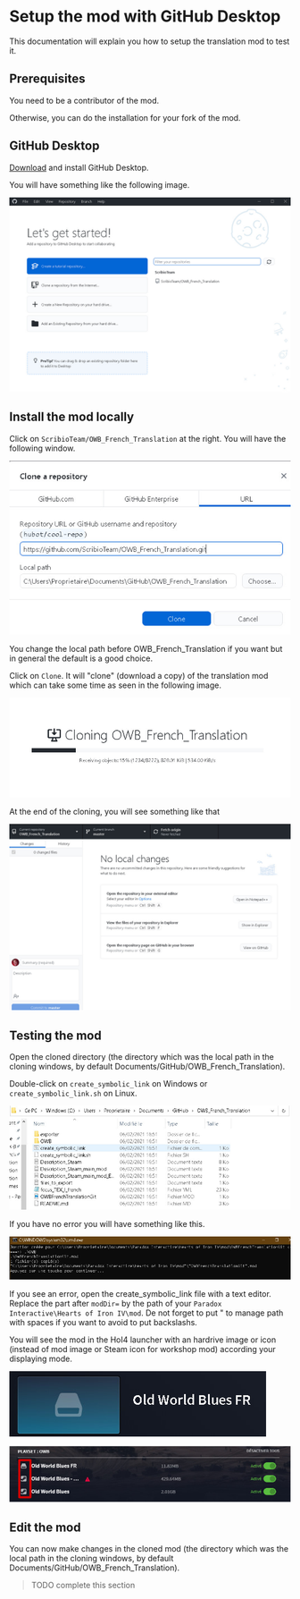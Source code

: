 # Setup the mod with GitHub Desktop

This documentation will explain you how to setup the translation mod to test it.

## Prerequisites

You need to be a contributor of the mod.

Otherwise, you can do the installation for your fork of the mod.

## GitHub Desktop

[Download](https://desktop.github.com/) and install GitHub Desktop.

You will have something like the following image.

![GitHub Desktop at start](images/setup_1.jpg)

## Install the mod locally

Click on `ScribioTeam/OWB_French_Translation` at the right.
You will have the following window.

![Cloning window](images/setup_2.jpg)

You change the local path before OWB_French_Translation if you want but in general the default is a good choice.

Click on `Clone`. It will "clone" (download a copy) of the translation mod which can take some time as seen in the following image.

![Cloning loading](images/setup_3.jpg)

At the end of the cloning, you will see something like that

![GitHub Desktop after cloning](images/setup_4.jpg)

## Testing the mod

Open the cloned directory (the directory which was the local path in the cloning windows, by default Documents/GitHub/OWB_French_Translation).

Double-click on `create_symbolic_link` on Windows or `create_symbolic_link.sh` on Linux.

![File explorer on the cloned repository](images/setup_5.jpg)

If you have no error you will have something like this.

![Console on Windows when it succeed](images/setup_6.jpg)

If you see an error, open the create_symbolic_link file with a text editor.
Replace the part after `modDir=` by the path of your `Paradox Interactive\Hearts of Iron IV\mod`.
De not forget to put " to manage path with spaces if you want to avoid to put backslashs.

You will see the mod in the HoI4 launcher with an hardrive image or icon (instead of mod image or Steam icon for workshop mod) according your displaying mode.

![Mod in the playset launcher](images/setup_7.jpg)

![Mod in the playset launcher bis](images/setup_8.jpg)

## Edit the mod

You can now make changes in the cloned mod (the directory which was the local path in the cloning windows, by default Documents/GitHub/OWB_French_Translation).

> TODO complete this section